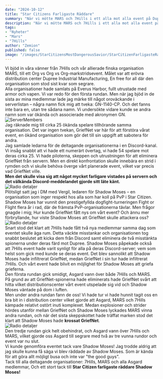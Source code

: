 ```yaml
---
date: "2024-10-12"
title: "Star Citizens Farligaste Räddare"
summary: "När vi mötte MARS och 7Hills i ett alla mot alla event på Dupree så fick vi besök från GriefNet och Shadow Moses."
description: "När vi mötte MARS och 7Hills i ett alla mot alla event på Dupree så fick vi besök från GriefNet och Shadow Moses."
tags:
- "Nyheter"
- "Mars"
- "7Hills"
author: "Zemion"
published: false
image: "/images/StarCitizensMostDangerousSavior/StarCitizenFarligasteRaddare.webp"
---
```


Vi bjöd in våra vänner från 7Hills och vår allierade finska organisation MARS, till ett Org vs Org vs Org-markstridsevent. Målet var att erövra distribution center Dupree Industrial Manufacturing, En free for all där den organisation som stod sist kvar som segrare.  
Alla organisationer hade samlats på Everus Harbor, fullt utrustade med armor och vapen. Vi var redo för den första rundan. Men när jag bjöd in de sista av mina medlemmar lade jag märke till något oroväckande i serverlistan – några namn fick mig att tveka: GN-1140-CP. Och det fanns inte bara en, utan tre sådana namn. Vi undersökte vidare kunde se andra namn som var ökända och associerade med akronymen GN.  
![ServerMembers](/images/StarCitizensMostDangerousSavior/ServerMembers.webp)  
Jag räknade mig till cirka 25 ökända spelare tillhörande samma organisation. Det var ingen tvekan, GriefNet var här för att förstöra vårat event, en ökänd organisation som gör det till sin uppgift att sabotera för andra.  
Jag samlade ledarna för de deltagande organisationerna i en Discord-kanal. Vi insåg snabbt att vi hade ett numerärt övertag, vi hade 54 spelare mot deras cirka 25. Vi hade piloterna, skeppen och utrustningen för att eliminera GriefNet från servern. Men en direkt konfrontation skulle innebära en strid i rymden och vi skulle behöva överge vårt planerade event, vilket var precis vad GriefNet ville.  
**Men det skulle visa sig att något mycket farligare vistades på servern och det välkända Discord-meddelandet gjorde sitt läte känt.**  
![Radio detaljer](/images/StarCitizensMostDangerousSavior/DiscordConversationWithVergil.webp)  
Plötsligt satt jag i DM med Vergil, ledaren för Shadow Moses – en organisation som inger respekt hos alla som har koll på PvP i Star Citizen. Shadow Moses har vunnit den prestigefyllda dogfight-turneringen Fight or Flight flera år i rad, där de främsta PvP-organisationerna tävlar. Men frågor gnagde i mig; Hur kunde GriefNet fått nys om vårt event? Och ännu mer förbryllande, hur viste Shadow Moses att GriefNet skulle attackera oss?  
![Radio detaljer](/images/StarCitizensMostDangerousSavior/ShadowMosesIcon.webp)  
Snart stod det klart att 7Hills hade fått två nya medlemmar samma dag som eventet skulle äga rum. Detta väckte misstankar och organisationen tog snabbt beslutet att kicka dem från Discord samt eliminera de två misstänkta spionerna under deras färd mot Dupree. Shadow Moses påpekade också att 7Hills event hade varit synligt för alla på deras Discord-server; vem som helst som gick med kunde se deras event. Det blev sannolikt att Shadow Moses hade infiltrerat GriefNet, medan GriefNet i sin tur hade infiltrerat 7Hills. Och vårt event hade blivit en möjlighet för Shadow Moses att griefa grieferna.  
Den första rundan gick smidigt, Asgard vann över både 7Hills och MARS.  
På grund av att GriefNet-spionerna hade eliminerats hade GriefNet svårt att hitta vilket distributionscenter vårt event utspelade sig vid och Shadow Moses väntade på dom i luften.  
Men under andra rundan fann de oss! Vi hade tur vi hade hunnit tagit oss en bra bit in i distribution center vilket gjorde att Asgard, MARS och 7Hills kämpade relativt ostört inuti komplexet. Medan explosioner och strider hördes utanför mellan GriefNet och Shadow Moses lyckades MARS vinna andra rundan, och när det sista skeppskottet hade träffat marken stod det klart att Shadow Moses hade **krossat GriefNet**.  
![Radio detaljer](/images/StarCitizensMostDangerousSavior/DiscordConversationWithVergil2.webp)  
Den tredje rundan gick helt obehindrat, och Asgard vann över 7Hills och MARS, vilket gjorde oss Asgard till segrare med två av tre vunna rundor och event var nu slut.  
Vi kunde genomföra eventet tack vare Shadow Moses! Jag trodde aldrig att jag skulle kunna få säga vi blev räddade av Shadow Moses. Som är kända för att göra allt möjligt busa och inte var "the good guys".  
Tack till alla deltagande organisationer: 7Hills, MARS och alla Asgard medlemmar, Och ett stort tack till **Star Citizen farligaste räddare Shadow Moses!**  